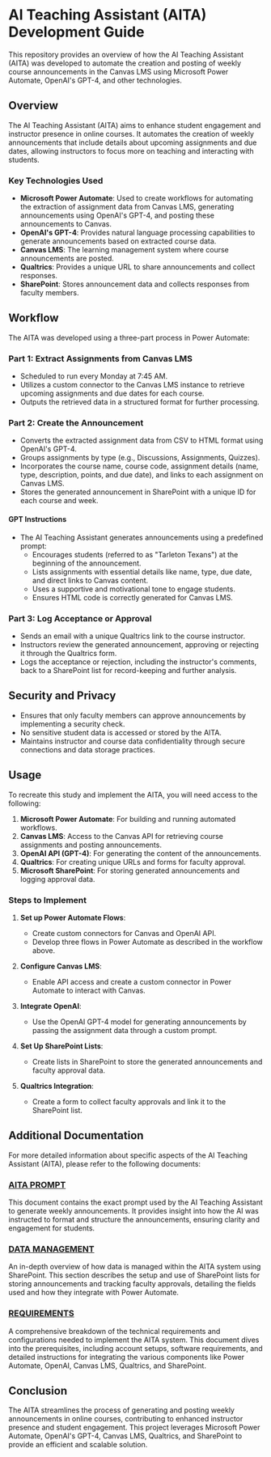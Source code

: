 # AI Teaching Assistant (AITA) Development Guide

This repository provides an overview of how the AI Teaching Assistant (AITA) was developed to automate the creation and posting of weekly course announcements in the Canvas LMS using Microsoft Power Automate, OpenAI's GPT-4, and other technologies.

## Overview

The AI Teaching Assistant (AITA) aims to enhance student engagement and instructor presence in online courses. It automates the creation of weekly announcements that include details about upcoming assignments and due dates, allowing instructors to focus more on teaching and interacting with students.

### Key Technologies Used

- **Microsoft Power Automate**: Used to create workflows for automating the extraction of assignment data from Canvas LMS, generating announcements using OpenAI's GPT-4, and posting these announcements to Canvas.
- **OpenAI's GPT-4**: Provides natural language processing capabilities to generate announcements based on extracted course data.
- **Canvas LMS**: The learning management system where course announcements are posted.
- **Qualtrics**: Provides a unique URL to share announcements and collect responses.
- **SharePoint**: Stores announcement data and collects responses from faculty members.

## Workflow

The AITA was developed using a three-part process in Power Automate:

### Part 1: Extract Assignments from Canvas LMS

- Scheduled to run every Monday at 7:45 AM.
- Utilizes a custom connector to the Canvas LMS instance to retrieve upcoming assignments and due dates for each course.
- Outputs the retrieved data in a structured format for further processing.

### Part 2: Create the Announcement

- Converts the extracted assignment data from CSV to HTML format using OpenAI's GPT-4.
- Groups assignments by type (e.g., Discussions, Assignments, Quizzes).
- Incorporates the course name, course code, assignment details (name, type, description, points, and due date), and links to each assignment on Canvas LMS.
- Stores the generated announcement in SharePoint with a unique ID for each course and week.

#### GPT Instructions

- The AI Teaching Assistant generates announcements using a predefined prompt:
  - Encourages students (referred to as "Tarleton Texans") at the beginning of the announcement.
  - Lists assignments with essential details like name, type, due date, and direct links to Canvas content.
  - Uses a supportive and motivational tone to engage students.
  - Ensures HTML code is correctly generated for Canvas LMS.

### Part 3: Log Acceptance or Approval

- Sends an email with a unique Qualtrics link to the course instructor.
- Instructors review the generated announcement, approving or rejecting it through the Qualtrics form.
- Logs the acceptance or rejection, including the instructor's comments, back to a SharePoint list for record-keeping and further analysis.

## Security and Privacy

- Ensures that only faculty members can approve announcements by implementing a security check.
- No sensitive student data is accessed or stored by the AITA.
- Maintains instructor and course data confidentiality through secure connections and data storage practices.

## Usage

To recreate this study and implement the AITA, you will need access to the following:

1. **Microsoft Power Automate**: For building and running automated workflows.
2. **Canvas LMS**: Access to the Canvas API for retrieving course assignments and posting announcements.
3. **OpenAI API (GPT-4)**: For generating the content of the announcements.
4. **Qualtrics**: For creating unique URLs and forms for faculty approval.
5. **Microsoft SharePoint**: For storing generated announcements and logging approval data.

### Steps to Implement

1. **Set up Power Automate Flows**:
   - Create custom connectors for Canvas and OpenAI API.
   - Develop three flows in Power Automate as described in the workflow above.

2. **Configure Canvas LMS**:
   - Enable API access and create a custom connector in Power Automate to interact with Canvas.

3. **Integrate OpenAI**:
   - Use the OpenAI GPT-4 model for generating announcements by passing the assignment data through a custom prompt.

4. **Set Up SharePoint Lists**:
   - Create lists in SharePoint to store the generated announcements and faculty approval data.

5. **Qualtrics Integration**:
   - Create a form to collect faculty approvals and link it to the SharePoint list.

## Additional Documentation

For more detailed information about specific aspects of the AI Teaching Assistant (AITA), please refer to the following documents:

### [AITA PROMPT](/AITA%20PROMPT.md)
This document contains the exact prompt used by the AI Teaching Assistant to generate weekly announcements. It provides insight into how the AI was instructed to format and structure the announcements, ensuring clarity and engagement for students.

### [DATA MANAGEMENT](/DATA%20MANAGEMENT.md)
An in-depth overview of how data is managed within the AITA system using SharePoint. This section describes the setup and use of SharePoint lists for storing announcements and tracking faculty approvals, detailing the fields used and how they integrate with Power Automate.

### [REQUIREMENTS](/REQUIREMENTS.md)
A comprehensive breakdown of the technical requirements and configurations needed to implement the AITA system. This document dives into the prerequisites, including account setups, software requirements, and detailed instructions for integrating the various components like Power Automate, OpenAI, Canvas LMS, Qualtrics, and SharePoint.


## Conclusion

The AITA streamlines the process of generating and posting weekly announcements in online courses, contributing to enhanced instructor presence and student engagement. This project leverages Microsoft Power Automate, OpenAI's GPT-4, Canvas LMS, Qualtrics, and SharePoint to provide an efficient and scalable solution.
